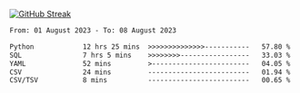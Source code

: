 [![GitHub Streak](https://streak-stats.demolab.com?user=renren-017&theme=sea&hide_border=true&background=DD272700)](https://git.io/streak-stats)

<!--START_SECTION:waka-->

```txt
From: 01 August 2023 - To: 08 August 2023

Python            12 hrs 25 mins  >>>>>>>>>>>>>>-----------   57.80 %
SQL               7 hrs 5 mins    >>>>>>>>-----------------   33.03 %
YAML              52 mins         >------------------------   04.05 %
CSV               24 mins         -------------------------   01.94 %
CSV/TSV           8 mins          -------------------------   00.65 %
```

<!--END_SECTION:waka-->
